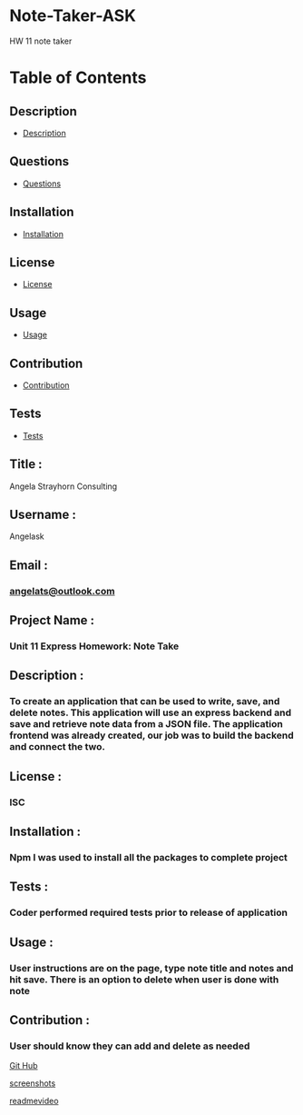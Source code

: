# Note-Taker-ASK
HW 11 note taker

  # Table of Contents

  ## Description
  * [Description](#Description)

  ## Questions
  * [Questions](#Questions)

  ## Installation
  * [Installation](#Installation)

  ## License
  * [License](#License)

  ## Usage
  * [Usage](#Usage)

  ## Contribution
  * [Contribution](#Contribution)

  ## Tests
  * [Tests](#Tests)


  ## Title :
  Angela Strayhorn Consulting
  
  ## Username :
   Angelask
  ## Email :
  ### angelats@outlook.com
  ## Project Name :
  ###  Unit 11 Express Homework: Note Take
  ## Description :
  ###  To create an application that can be used to write, save, and delete notes. This application will use an express backend and save and retrieve note data from a JSON file. The application frontend was already created, our job was to build the backend and connect the two.
  ## License :
  ###  ISC
  ## Installation :
  ###  Npm I was used to install all the packages to complete project
  ## Tests :
  ###  Coder performed required tests prior to release of application
  ## Usage :
  ###  User instructions are on the page, type note title and notes and hit save. There is an option to delete when user is done with note
  ## Contribution :
  ### User should know they can add and delete as needed

[Git Hub](https://github.com/angelask/Note-Taker-ASK)

 [screenshots](https://user-images.githubusercontent.com/68309111/92175765-d0e16880-ee02-11ea-886b-004bcdd54e3d.PNG)

 [readmevideo]( https://drive.google.com/file/d/1JbAyfwSDNgx4e3tKUrtXWPKjdLLx1o1_/view)
